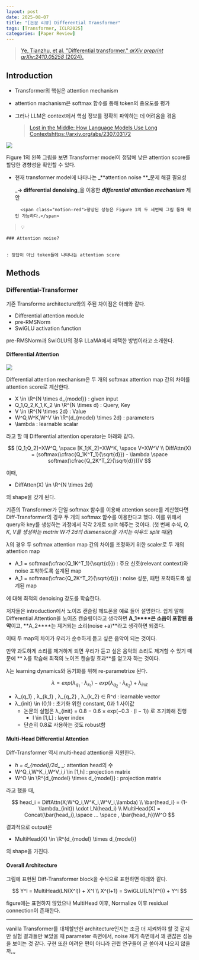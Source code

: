 ```yaml
---
layout: post
date: 2025-08-07
title: "[논문 리뷰] Differential Transformer"
tags: [Transformer, ICLR2025]
categories: [Paper Review]
---
```


> [Ye, Tianzhu, et al. "Differential transformer." ](https://arxiv.org/abs/2410.05258)[_arXiv preprint arXiv:2410.05258_](https://arxiv.org/abs/2410.05258)[ (2024).](https://arxiv.org/abs/2410.05258)



## Introduction

- Transformer의 핵심은 attention mechanism
- attention machanism은 softmax 함수를 통해 token의 중요도를 평가
- 그러나 LLM은 context에서 핵심 정보를 정확히 파악하는 데 어려움을 겪음

	> [Lost in the Middle: How Language Models Use Long Contextshttps://arxiv.org/abs/2307.03172](https://arxiv.org/abs/2307.03172)


![](https://prod-files-secure.s3.us-west-2.amazonaws.com/542b861c-36a8-4051-84e5-8804b6728dba/9083ea56-691a-4752-ae26-47f403431ac8/image.png?X-Amz-Algorithm=AWS4-HMAC-SHA256&X-Amz-Content-Sha256=UNSIGNED-PAYLOAD&X-Amz-Credential=ASIAZI2LB466Q4ZQ3A7X%2F20250919%2Fus-west-2%2Fs3%2Faws4_request&X-Amz-Date=20250919T090049Z&X-Amz-Expires=3600&X-Amz-Security-Token=IQoJb3JpZ2luX2VjEFUaCXVzLXdlc3QtMiJIMEYCIQCXJdXMhTSTM9VmGGtH9rE0VyRVwItmSouqfq2ckVaZ4gIhAOl1cdpHUvAV3%2B8ywke8A6yV9jydG%2BdcMTN4ndUSiYgRKogECM7%2F%2F%2F%2F%2F%2F%2F%2F%2F%2FwEQABoMNjM3NDIzMTgzODA1IgxD8G%2FpaanUcR5vs58q3ANC6yUNyCsZusGS525ewsg2hiq74ePXWNDuCqESxYVgco26%2BPn9a3%2Ffmg9Dm6Vak8VQL2OgJWprk%2FE%2FZv5dGcpUqSVQ8H9Bzx7XECjZjyemo8%2F6aqL%2B0j8QTiV8XNhpRyaimCJHMU2Uo9mPD0vdScAw%2F8HXEIImV3s26TBjEA9ubL%2B8znevxkMaqDhuGa08sb47zyVn47djbgiEj71zsCQ6rvHBKgbqlO8oAJaxywdjuczQtmMO30du3B%2FBN%2FjlHmK1bYRzhXxzyDOKSqprBh6Ip5RV3zZLwrybai6JChIpSXBcoV7HG%2BLdtnGdMBKX6%2FLkNIFinFh4GcxoqORxAm0vRJVXh3r7%2FOwSKyvtSSfJ%2Bz%2F%2FI2GmKufJhGASynKyG9BrXyOlllgU8LgsKPKqKuMIfnuEwDdpE2vx7cBqxrWKa8viIMkfy8KRaNo5m9PjsDrLz9J%2B9Jvl40KFjM8wgdEGlhojiAiFfttnHFvCvyvYeJXIyRX6WU7uvh09v97wKYWArWKQSvDgZ71nEc2%2FzNcMWlNYNKu%2F%2BbdEN3RXryRX3jnTNvtq974kxh%2BEzsKtHZfoRPWAEaG0uiBThQTRjR%2BovKThox8veYh8wzmX9NjPSj4PcmGbIfraZ9tTrTCwv7PGBjqkAaQnKfqCoP6MZoKDKcCwMDXYU%2F2%2BMDFXCb8aPVkOb5OTNUzW3rzYIIWY%2FEN2gD5uq68mgBD6d5hjkPf0%2FzMsoSiJGCoiPcmkKYmKM2hlVRBvGTvHb1wtP3z7v%2BssriNUAqoR0hxsz8R3hHdgfKe1fh9hOZ5fnr9G%2BH7DWRt1emPUz2id8GjlkTw5FEV6O1TKIJbcM%2Blk%2BfSBq%2FQNpeZqFnlitrIx&X-Amz-Signature=90e86f3608c3855f219c0a852a20e2358edf3f8f870f49ac57a388ac26da5213&X-Amz-SignedHeaders=host&x-amz-checksum-mode=ENABLED&x-id=GetObject)


Figure 1의 왼쪽 그림을 보면 Transformer model이 정답에 낮은 attention score를 할당한 경향성을 확인할 수 있다.

- 현재 transformer model에 나타나는 _**attention noise **_문제 해결 필요성

	_**→ differential denoising**_을 이용한 _**differential attention mechanism**_ 제안


		<span class="notion-red">향상된 성능은 Figure 1의 두 세번째 그림 통해 확인 가능하다.</span>


> 💡 


	### Attention noise?


	: 정답이 아닌 token들에 나타나는 attention score



## Methods



### Differential-Transformer


기존 Transforme architecture와의 주된 차이점은 아래와 같다.

- Differential attention module
- pre-RMSNorm
- SwiGLU activation function

pre-RMSNorm과 SwiGLU의 경우 LLaMA에서 채택한 방법이라고 소개한다.



#### Differential Attention


![](https://prod-files-secure.s3.us-west-2.amazonaws.com/542b861c-36a8-4051-84e5-8804b6728dba/116d70b2-1963-4810-9167-f4c7d8a06e8f/image.png?X-Amz-Algorithm=AWS4-HMAC-SHA256&X-Amz-Content-Sha256=UNSIGNED-PAYLOAD&X-Amz-Credential=ASIAZI2LB466Q4ZQ3A7X%2F20250919%2Fus-west-2%2Fs3%2Faws4_request&X-Amz-Date=20250919T090049Z&X-Amz-Expires=3600&X-Amz-Security-Token=IQoJb3JpZ2luX2VjEFUaCXVzLXdlc3QtMiJIMEYCIQCXJdXMhTSTM9VmGGtH9rE0VyRVwItmSouqfq2ckVaZ4gIhAOl1cdpHUvAV3%2B8ywke8A6yV9jydG%2BdcMTN4ndUSiYgRKogECM7%2F%2F%2F%2F%2F%2F%2F%2F%2F%2FwEQABoMNjM3NDIzMTgzODA1IgxD8G%2FpaanUcR5vs58q3ANC6yUNyCsZusGS525ewsg2hiq74ePXWNDuCqESxYVgco26%2BPn9a3%2Ffmg9Dm6Vak8VQL2OgJWprk%2FE%2FZv5dGcpUqSVQ8H9Bzx7XECjZjyemo8%2F6aqL%2B0j8QTiV8XNhpRyaimCJHMU2Uo9mPD0vdScAw%2F8HXEIImV3s26TBjEA9ubL%2B8znevxkMaqDhuGa08sb47zyVn47djbgiEj71zsCQ6rvHBKgbqlO8oAJaxywdjuczQtmMO30du3B%2FBN%2FjlHmK1bYRzhXxzyDOKSqprBh6Ip5RV3zZLwrybai6JChIpSXBcoV7HG%2BLdtnGdMBKX6%2FLkNIFinFh4GcxoqORxAm0vRJVXh3r7%2FOwSKyvtSSfJ%2Bz%2F%2FI2GmKufJhGASynKyG9BrXyOlllgU8LgsKPKqKuMIfnuEwDdpE2vx7cBqxrWKa8viIMkfy8KRaNo5m9PjsDrLz9J%2B9Jvl40KFjM8wgdEGlhojiAiFfttnHFvCvyvYeJXIyRX6WU7uvh09v97wKYWArWKQSvDgZ71nEc2%2FzNcMWlNYNKu%2F%2BbdEN3RXryRX3jnTNvtq974kxh%2BEzsKtHZfoRPWAEaG0uiBThQTRjR%2BovKThox8veYh8wzmX9NjPSj4PcmGbIfraZ9tTrTCwv7PGBjqkAaQnKfqCoP6MZoKDKcCwMDXYU%2F2%2BMDFXCb8aPVkOb5OTNUzW3rzYIIWY%2FEN2gD5uq68mgBD6d5hjkPf0%2FzMsoSiJGCoiPcmkKYmKM2hlVRBvGTvHb1wtP3z7v%2BssriNUAqoR0hxsz8R3hHdgfKe1fh9hOZ5fnr9G%2BH7DWRt1emPUz2id8GjlkTw5FEV6O1TKIJbcM%2Blk%2BfSBq%2FQNpeZqFnlitrIx&X-Amz-Signature=631127da5fa7ced324ab1a86d994bd144ad6e1fc0aeb4fe5c9a905b7cb4f0901&X-Amz-SignedHeaders=host&x-amz-checksum-mode=ENABLED&x-id=GetObject)


Differential attention mechanism은 두 개의 softmax attention map 간의 차이를 attention score로 계산한다.

- X \in \R^{N \times d\_{model}} : given input
- Q\_1,Q\_2,K\_1,K\_2 \in \R^{N \times d} : Query, Key
- V \in \R^{N \times 2d} : Value
- W^Q,W^K,W^V \in \R^{d\_{model} \times 2d} : parameters
- \lambda : learnable scalar

라고 할 때 Differential attention operator는 아래와 같다.


$$
[Q_1;Q_2]=XW^Q, \space [K_1;K_2]=XW^K, \space V=XW^V \\
DiffAttn(X) = (softmax(\cfrac{Q_1K^T_1}{\sqrt{d}}) - \lambda \space softmax(\cfrac{Q_2K^T_2}{\sqrt{d}}))V
$$


이때,

- DiffAtten(X) \in \R^{N \times 2d}

의 shape을 갖게 된다.


기존의 Transformer가 단일 softmax 함수를 이용해 attention score를 계산했다면 Diff-Transformer의 경우 두 개의 softmax 함수를 이용한다고 했다. 이를 위해서 query와 key를 생성하는 과정에서 각각 2개로 split 해주는 것이다. <span class="notion-red">(첫 번째 수식, </span><span class="notion-red">_Q, K, V를 생성하는 matrix W가 2d의 dismension을 가지는 이유도 split 때문_</span><span class="notion-red">)</span>


 λ의 경우 두 softmax attention map 간의 차이를 조정하기 위한 scaler로 두 개의 attention map

- A\_1 = softmax(\cfrac{Q\_1K^T\_1}{\sqrt{d}}) : 주요 신호(relevant context)와 noise 포착하도록 설계된 map
- A\_1 = softmax(\cfrac{Q\_2K^T\_2}{\sqrt{d}}) : noise 성분, 패턴 포착하도록 설계된 map 

에 대해 최적의 denoising 강도를 학습한다.


저자들은 introduction에서 노이즈 캔슬링 헤드폰을 예로 들어 설명한다. 쉽게 말해 Differential Attention을 노이즈 캔슬링이라고 생각하면 **A\_1****은 소음이 포함된 음악**이고, **A\_2****는 제거되는 소리(noise +a)**라고 생각하면 되겠다. 


이때 두 map의 차이가 우리가 순수하게 듣고 싶은 음악이 되는 것이다. 


만약 과도하게 소리를 제거하게 되면 우리가 듣고 싶은 음악의 소리도 제거할 수 있기 때문에 ** λ를 학습해 최적의 노이즈 캔슬링 효과**를 얻고자 하는 것이다.


λ는 learning dynamics와 동기화를 위해 re-parametrize 된다.


$$
\lambda = exp(\lambda_{q_1} \cdot \lambda_{k_1}) - exp(\lambda_{q_2} \cdot \lambda_{k_2}) + \lambda_{init}
$$

- λ\_{q\_1} , λ\_{k\_1} , λ\_{q\_2} , λ\_{k\_2} ∈ R^d : learnable vector
- λ\_{init} \in (0,1) : 초기화 위한 constant, 0과 1 사이값
	- 논문의 실험은 λ\_{init} = 0.8 − 0.6 × exp(−0.3 · (l − 1)) 로 초기화해 진행
		- l \in [1,L] : layer index
	- 단순히 0.8로 사용하는 것도 robust함


#### **Multi-Head Differential Attention**


Diff-Transformer 역시 multi-head attention을 지원한다.

- _h = d\_{model}/2d__ _: attention head의 수
- W^Q\_i,W^K\_i,W^V\_i,i \in [1,h] : projection matrix
- W^O \in \R^{d\_{model} \times d\_{model}} : projection matrix

라고 했을 때,


$$
head_i = DiffAttn(X;W^Q_i,W^K_i,W^V_i,\lambda) \\
\bar{head_i} = (1-\lambda_{init}) \cdot LN(head_i) \\
MultiHead(X) = Concat(\bar{head_i},\space ... \space , \bar{head_h})W^O
$$


결과적으로 output은

- MultiHead(X) \in \R^{d\_{model} \times d\_{model}}

의 shape을 가진다.



#### Overall Architecture


그림에 표현된 Diff-Transformer block을 수식으로 표현하면 아래와 같다.


$$
Y^l = MultiHead(LN(X^l)) + X^l \\
X^{l+1} = SwiGLU(LN(Y^l)) + Y^l
$$


figure에는 표현하지 않았으나 MultiHead 이후, Normalize 이후 residual connection이 존재한다.


---


vanilla Transformer를 대체할만한 architecture인지는 조금 더 지켜봐야 할 것 같지만 실험 결과들만 보았을 때 parameter 측면에서, noise 제거 측면에서 꽤 괜찮은 성능을 보이는 것 같다. 구현 또한 어려운 편이 아니라 관련 연구들이 곧 쏟아져 나오지 않을까,,,

